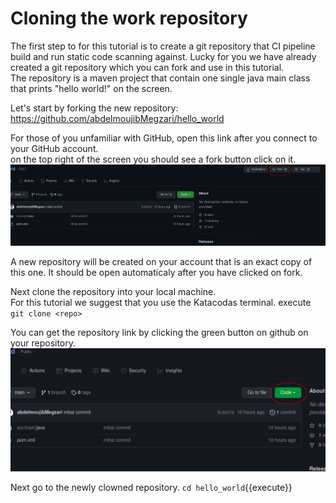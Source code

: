 # Cloning the work repository

The first step to for this tutorial is to create a git repository that CI pipeline build and run static code scanning against.
Lucky for you we have already created a git repository which you can fork and use in this tutorial.  
The repository is a maven project that contain one single java main class that prints "hello world!" on the screen.

Let's start by forking the new repository:  
https://github.com/abdelmoujibMegzari/hello_world

For those of you unfamiliar with GitHub, open this link after you connect to your GitHub account.  
on the top right of the screen you should see a fork button click on it.
![fork](assets/fork.png)

A new repository will be created on your account that is an exact copy of this one. It should be open automaticaly after you have clicked on fork.

Next clone the repository into your local machine.  
For this tutorial we suggest that you use the Katacodas terminal.
execute `git clone <repo>`


You can get the repository link by clicking the green button on github on your repository.
![clone](assets/code.png)


Next go to the newly clowned repository.
`cd hello_world`{{execute}}
